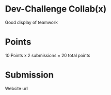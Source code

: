 # Dev-Challenge Collab(x)

  Good display of teamwork

# Points
  10 Points x 2 submissions = 20 total points

# Submission
  Website url